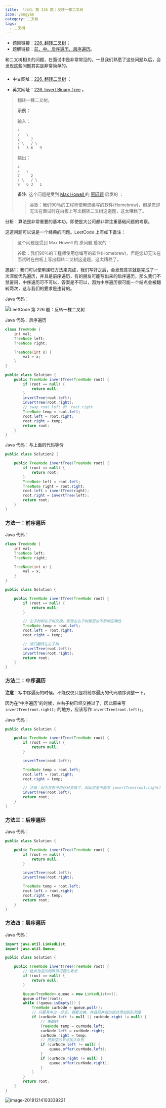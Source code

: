 ```yaml
---
title: 「力扣」第 226 题：反转一棵二叉树
icon: yongyan
category: 二叉树
tags:
  - 二叉树
---
```



+ 题目链接：[226. 翻转二叉树](https://leetcode-cn.com/problems/invert-binary-tree/)；
+ 题解链接：[前、中、后序遍历、层序遍历](https://leetcode-cn.com/problems/invert-binary-tree/solution/qian-zhong-hou-xu-bian-li-ceng-xu-bian-li-by-liwei/)。

和二叉树相关的问题，在面试中是非常常见的。一旦我们熟悉了这些问题以后，会发现这些问题其实是非常简单的。

### 

+ 中文网址：[226. 翻转二叉树](https://leetcode-cn.com/problems/invert-binary-tree/description/) ；

+ 英文网址：[226. Invert Binary Tree](https://leetcode.com/problems/invert-binary-tree/description/) 。

> 翻转一棵二叉树。
>
> **示例：**
>
> 输入：
>
> ```
> 4
> /   \
> 2     7
> / \   / \
> 1   3 6   9
> ```
>
> 输出：
>
> ```
> 4
> /   \
> 7     2
> / \   / \
> 9   6 3   1
> ```
>
> **备注:**
> 这个问题是受到 [Max Howell ](https://twitter.com/mxcl)的 [原问题](https://twitter.com/mxcl/status/608682016205344768) 启发的 ：
>
> > 谷歌：我们90％的工程师使用您编写的软件(Homebrew)，但是您却无法在面试时在白板上写出翻转二叉树这道题，这太糟糕了。

分析：算法是非常重要的基本功。即使是大公司都非常注重基础问题的考察。

这道问题可以说是一个经典的问题。LeetCode 上有如下备注：

> 这个问题是受到 Max Howell 的 原问题 启发的 ：
>
> 谷歌：我们90％的工程师使用您编写的软件(Homebrew)，但是您却无法在面试时在白板上写出翻转二叉树这道题，这太糟糕了。

思路1：我们可以使用递归方法来完成，我们写好之后，会发现其实就是完成了一次深度优先遍历，并且是前序遍历，有的朋友可能写出来的后序遍历，那么我们不禁要问，中序遍历可不可以，答案是不可以，因为中序遍历很可能一个结点会被翻转两次，这与我们的要求是违背的。

Java 代码：

![LeetCode 第 226 题：反转一棵二叉树](https://liweiwei1419.github.io/images/leetcode-solution/226-1.jpg)


Java 代码：后序遍历

```java
class TreeNode {
    int val;
    TreeNode left;
    TreeNode right;

    TreeNode(int x) {
        val = x;
    }
}

public class Solution {
    public TreeNode invertTree(TreeNode root) {
        if (root == null) {
            return null;
        }
        invertTree(root.left);
        invertTree(root.right);
        // swap root.left 和  root.right
        TreeNode temp = root.left;
        root.left = root.right;
        root.right = temp;
        return root;
    }
}
```

Java 代码：与上面的代码等价

```java
public class Solution2 {

    public TreeNode invertTree(TreeNode root) {
        if (root == null) {
            return root;
        }
        TreeNode left = root.left;
        TreeNode right = root.right;
        root.left = invertTree(right);
        root.right = invertTree(left);
        return root;
    }
}
```

### 方法一：前序遍历

Java 代码：

```java
class TreeNode {
    int val;
    TreeNode left;
    TreeNode right;

    TreeNode(int x) {
        val = x;
    }
}

public class Solution {

    public TreeNode invertTree(TreeNode root) {
        if (root == null) {
            return null;
        }

        // 左子树和右子树交换，即使左右子树都空也不影响正确性
        TreeNode temp = root.left;
        root.left = root.right;
        root.right = temp;

        // 递归翻转左右子树
        invertTree(root.left);
        invertTree(root.right);
        return root;
    }
}
```

### 方法二：中序遍历

**注意**：写中序遍历的时候，不能仅仅只是将前序遍历的代码顺序调整一下。

因为在“中序遍历”的时候，左右子树已经交换过了，因此原来写 `invertTree(root.right);` 的地方，应该写作 `invertTree(root.left);`。

Java 代码：

```java
public class Solution {

    public TreeNode invertTree(TreeNode root) {
        if (root == null) {
            return null;
        }

        invertTree(root.left);

        TreeNode temp = root.left;
        root.left = root.right;
        root.right = temp;

        // 注意：因为左右子树已经交换了，因此这里不能写 invertTree(root.right);
        invertTree(root.left);
        return root;
    }
}

```

### 方法三：后序遍历

Java 代码：

```java
public class Solution {

    public TreeNode invertTree(TreeNode root) {
        if (root == null) {
            return null;
        }

        invertTree(root.left);
        invertTree(root.right);

        TreeNode temp = root.left;
        root.left = root.right;
        root.right = temp;
        return root;
    }
}
```

### 方法四：层序遍历

Java 代码：

```java
import java.util.LinkedList;
import java.util.Queue;

public class Solution {

    public TreeNode invertTree(TreeNode root) {
        // 结点为空的特殊情况要先考虑
        if (root == null) {
            return null;
        }

        Queue<TreeNode> queue = new LinkedList<>();
        queue.offer(root);
        while (!queue.isEmpty()) {
            TreeNode curNode = queue.poll();
            // 只要其中之一非空，我都交换，并且把非空的结点添加到队列里
            if (curNode.left != null || curNode.right != null) {
                // 先翻转
                TreeNode temp = curNode.left;
                curNode.left = curNode.right;
                curNode.right = temp;
                // 把非空的节点加入队列
                if (curNode.left != null) {
                    queue.offer(curNode.left);
                }
                if (curNode.right != null) {
                    queue.offer(curNode.right);
                }
            }
        }
        return root;
    }
}
```



![image-20181214103339221](http://upload-images.jianshu.io/upload_images/414598-3188d0a8a664c517.jpg?imageMogr2/auto-orient/strip%7CimageView2/2/w/1240)

